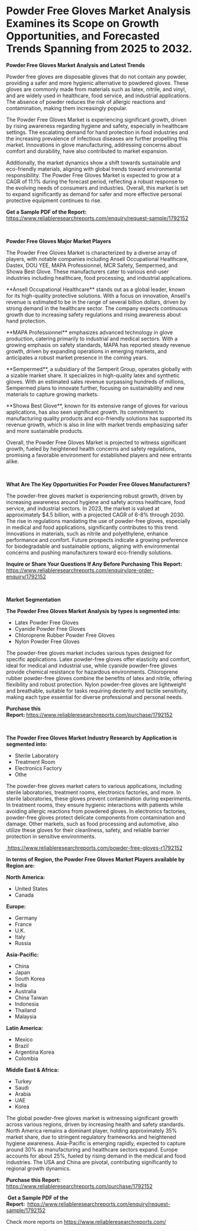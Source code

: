 <p><h1>Powder Free Gloves Market Analysis Examines its Scope on Growth Opportunities, and Forecasted Trends Spanning from 2025 to 2032.</h1></p><p><strong>Powder Free Gloves Market Analysis and Latest Trends</strong></p>
<p><p>Powder free gloves are disposable gloves that do not contain any powder, providing a safer and more hygienic alternative to powdered gloves. These gloves are commonly made from materials such as latex, nitrile, and vinyl, and are widely used in healthcare, food service, and industrial applications. The absence of powder reduces the risk of allergic reactions and contamination, making them increasingly popular.</p><p>The Powder Free Gloves Market is experiencing significant growth, driven by rising awareness regarding hygiene and safety, especially in healthcare settings. The escalating demand for hand protection in food industries and the increasing prevalence of infectious diseases are further propelling this market. Innovations in glove manufacturing, addressing concerns about comfort and durability, have also contributed to market expansion.</p><p>Additionally, the market dynamics show a shift towards sustainable and eco-friendly materials, aligning with global trends toward environmental responsibility. The Powder Free Gloves Market is expected to grow at a CAGR of 11.1% during the forecast period, reflecting a robust response to the evolving needs of consumers and industries. Overall, this market is set to expand significantly as demand for safer and more effective personal protective equipment continues to rise.</p></p>
<p><strong>Get a Sample PDF of the Report:&nbsp;</strong> <a href="https://www.reliableresearchreports.com/enquiry/request-sample/1792152?utm_campaign=3360&utm_medium=2&utm_source=Github&utm_content=ia&utm_term=05042025&utm_id=powder-free-gloves">https://www.reliableresearchreports.com/enquiry/request-sample/1792152</a></p>
<p>&nbsp;</p>
<p><strong>Powder Free Gloves Major Market Players</strong></p>
<p><p>The Powder Free Gloves Market is characterized by a diverse array of players, with notable companies including Ansell Occupational Healthcare, Dastex, DOU YEE, MAPA Professionnel, MCR Safety, Sempermed, and Showa Best Glove. These manufacturers cater to various end-user industries including healthcare, food processing, and industrial applications.</p><p>**Ansell Occupational Healthcare** stands out as a global leader, known for its high-quality protective solutions. With a focus on innovation, Ansell's revenue is estimated to be in the range of several billion dollars, driven by strong demand in the healthcare sector. The company expects continuous growth due to increasing safety regulations and rising awareness about hand protection.</p><p>**MAPA Professionnel** emphasizes advanced technology in glove production, catering primarily to industrial and medical sectors. With a growing emphasis on safety standards, MAPA has reported steady revenue growth, driven by expanding operations in emerging markets, and anticipates a robust market presence in the coming years.</p><p>**Sempermed**, a subsidiary of the Semperit Group, operates globally with a sizable market share. It specializes in high-quality latex and synthetic gloves. With an estimated sales revenue surpassing hundreds of millions, Sempermed plans to innovate further, focusing on sustainability and new materials to capture growing markets.</p><p>**Showa Best Glove**, known for its extensive range of gloves for various applications, has also seen significant growth. Its commitment to manufacturing quality products and eco-friendly solutions has supported its revenue growth, which is also in line with market trends emphasizing safer and more sustainable products.</p><p>Overall, the Powder Free Gloves Market is projected to witness significant growth, fueled by heightened health concerns and safety regulations, promising a favorable environment for established players and new entrants alike.</p></p>
<p>&nbsp;</p>
<p><strong>What Are The Key Opportunities For Powder Free Gloves Manufacturers?</strong></p>
<p><p>The powder-free gloves market is experiencing robust growth, driven by increasing awareness around hygiene and safety across healthcare, food service, and industrial sectors. In 2023, the market is valued at approximately $4.5 billion, with a projected CAGR of 6-8% through 2030. The rise in regulations mandating the use of powder-free gloves, especially in medical and food applications, significantly contributes to this trend. Innovations in materials, such as nitrile and polyethylene, enhance performance and comfort. Future prospects indicate a growing preference for biodegradable and sustainable options, aligning with environmental concerns and pushing manufacturers toward eco-friendly solutions.</p></p>
<p><strong>Inquire or Share Your Questions If Any Before Purchasing This Report:</strong> <a href="https://www.reliableresearchreports.com/enquiry/pre-order-enquiry/1792152?utm_campaign=3360&utm_medium=2&utm_source=Github&utm_content=ia&utm_term=05042025&utm_id=powder-free-gloves">https://www.reliableresearchreports.com/enquiry/pre-order-enquiry/1792152</a></p>
<p>&nbsp;</p>
<p><strong>Market Segmentation</strong></p>
<p><strong>The Powder Free Gloves Market Analysis by types is segmented into:</strong></p>
<p><ul><li>Latex Powder Free Gloves</li><li>Cyanide Powder Free Gloves</li><li>Chloroprene Rubber Powder Free Gloves</li><li>Nylon Powder Free Gloves</li></ul></p>
<p><p>The powder-free gloves market includes various types designed for specific applications. Latex powder-free gloves offer elasticity and comfort, ideal for medical and industrial use, while cyanide powder-free gloves provide chemical resistance for hazardous environments. Chloroprene rubber powder-free gloves combine the benefits of latex and nitrile, offering flexibility and robust protection. Nylon powder-free gloves are lightweight and breathable, suitable for tasks requiring dexterity and tactile sensitivity, making each type essential for diverse professional and personal needs.</p></p>
<p><strong>Purchase this Report:&nbsp;</strong><a href="https://www.reliableresearchreports.com/purchase/1792152?utm_campaign=3360&utm_medium=2&utm_source=Github&utm_content=ia&utm_term=05042025&utm_id=powder-free-gloves">https://www.reliableresearchreports.com/purchase/1792152</a></p>
<p>&nbsp;</p>
<p><strong>The Powder Free Gloves Market Industry Research by Application is segmented into:</strong></p>
<p><ul><li>Sterile Laboratory</li><li>Treatment Room</li><li>Electronics Factory</li><li>Othe</li></ul></p>
<p><p>The powder-free gloves market caters to various applications, including sterile laboratories, treatment rooms, electronics factories, and more. In sterile laboratories, these gloves prevent contamination during experiments. In treatment rooms, they ensure hygienic interactions with patients while avoiding allergic reactions from powdered gloves. In electronics factories, powder-free gloves protect delicate components from contamination and damage. Other markets, such as food processing and automotive, also utilize these gloves for their cleanliness, safety, and reliable barrier protection in sensitive environments.</p></p>
<p><a href="https://www.reliableresearchreports.com/powder-free-gloves-r1792152?utm_campaign=3360&utm_medium=2&utm_source=Github&utm_content=ia&utm_term=05042025&utm_id=powder-free-gloves">&nbsp;https://www.reliableresearchreports.com/powder-free-gloves-r1792152</a></p>
<p><strong>In terms of Region, the Powder Free Gloves Market Players available by Region are:</strong></p>
<p>
    <p> <strong> North America: </strong>
        <ul>
            <li>United States</li>
            <li>Canada</li>
        </ul>
        </p> 
    <p> <strong> Europe: </strong>
        <ul>
            <li>Germany</li>
            <li>France</li>
            <li>U.K.</li>
            <li>Italy</li>
            <li>Russia</li>
        </ul>
        </p> 
    <p> <strong> Asia-Pacific: </strong>
        <ul>
            <li>China</li>
            <li>Japan</li>
            <li>South Korea</li>
            <li>India</li>
            <li>Australia</li>
            <li>China Taiwan</li>
            <li>Indonesia</li>
            <li>Thailand</li>
            <li>Malaysia</li>
        </ul>
        </p> 
    <p> <strong> Latin America: </strong>
        <ul>
            <li>Mexico</li>
            <li>Brazil</li>
            <li>Argentina Korea</li>
            <li>Colombia</li>
        </ul>
        </p> 
    <p> <strong> Middle East & Africa: </strong>
        <ul>
            <li>Turkey</li>
            <li>Saudi</li>
            <li>Arabia</li>
            <li>UAE</li>
            <li>Korea</li>
        </ul>
    </p>
    </p>
<p><p>The global powder-free gloves market is witnessing significant growth across various regions, driven by increasing health and safety standards. North America remains a dominant player, holding approximately 35% market share, due to stringent regulatory frameworks and heightened hygiene awareness. Asia-Pacific is emerging rapidly, expected to capture around 30% as manufacturing and healthcare sectors expand. Europe accounts for about 25%, fueled by rising demand in the medical and food industries. The USA and China are pivotal, contributing significantly to regional growth dynamics.</p></p>
<p><strong>Purchase this Report: </strong><a href="https://www.reliableresearchreports.com/purchase/1792152?utm_campaign=3360&utm_medium=2&utm_source=Github&utm_content=ia&utm_term=05042025&utm_id=powder-free-gloves">https://www.reliableresearchreports.com/purchase/1792152</a></p>
<p>&nbsp;<strong>Get a Sample PDF of the Report:&nbsp;&nbsp;</strong><a href="https://www.reliableresearchreports.com/enquiry/request-sample/1792152?utm_campaign=3360&utm_medium=2&utm_source=Github&utm_content=ia&utm_term=05042025&utm_id=powder-free-gloves">https://www.reliableresearchreports.com/enquiry/request-sample/1792152</a></p>
<p><strong></strong></p>
<p>Check more reports on <a href="https://www.reliableresearchreports.com/?utm_campaign=3360&utm_medium=2&utm_source=Github&utm_content=ia&utm_term=05042025&utm_id=powder-free-gloves">https://www.reliableresearchreports.com/</a></p>